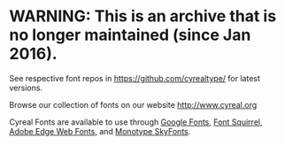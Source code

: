 # WARNING: This is an archive that is no longer maintained (since Jan 2016).

See respective font repos in <https://github.com/cyrealtype/> for latest versions.

Browse our collection of fonts on our website http://www.cyreal.org

Cyreal Fonts are available to use through 
<a href="http://google.com/webfonts">Google Fonts</a>, <a href="http://www.fontsquirrel.com/foundry/Cyreal">Font Squirrel, <a href="https://edgewebfonts.adobe.com/fonts#/?nameFilter=lora">Adobe Edge Web Fonts</a>, and <a href="http://www.fonts.com/web-fonts/google">Monotype SkyFonts</a>.
